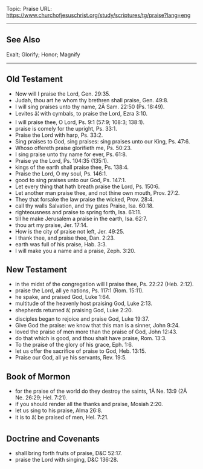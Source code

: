 Topic: Praise
URL: https://www.churchofjesuschrist.org/study/scriptures/tg/praise?lang=eng

---

## See Also

Exalt; Glorify; Honor; Magnify

---

## Old Testament

- Now will I praise the Lord, Gen. 29:35.
- Judah, thou art he whom thy brethren shall praise, Gen. 49:8.
- I will sing praises unto thy name, 2Â Sam. 22:50 (Ps. 18:49).
- Levites â¦ with cymbals, to praise the Lord, Ezra 3:10.
- I will praise thee, O Lord, Ps. 9:1 (57:9; 108:3; 138:1).
- praise is comely for the upright, Ps. 33:1.
- Praise the Lord with harp, Ps. 33:2.
- Sing praises to God, sing praises: sing praises unto our King, Ps. 47:6.
- Whoso offereth praise glorifieth me, Ps. 50:23.
- I sing praise unto thy name for ever, Ps. 61:8.
- Praise ye the Lord, Ps. 104:35 (135:1).
- kings of the earth shall praise thee, Ps. 138:4.
- Praise the Lord, O my soul, Ps. 146:1.
- good to sing praises unto our God, Ps. 147:1.
- Let every thing that hath breath praise the Lord, Ps. 150:6.
- Let another man praise thee, and not thine own mouth, Prov. 27:2.
- They that forsake the law praise the wicked, Prov. 28:4.
- call thy walls Salvation, and thy gates Praise, Isa. 60:18.
- righteousness and praise to spring forth, Isa. 61:11.
- till he make Jerusalem a praise in the earth, Isa. 62:7.
- thou art my praise, Jer. 17:14.
- How is the city of praise not left, Jer. 49:25.
- I thank thee, and praise thee, Dan. 2:23.
- earth was full of his praise, Hab. 3:3.
- I will make you a name and a praise, Zeph. 3:20.

## New Testament

- in the midst of the congregation will I praise thee, Ps. 22:22 (Heb. 2:12).
- praise the Lord, all ye nations, Ps. 117:1 (Rom. 15:11).
- he spake, and praised God, Luke 1:64.
- multitude of the heavenly host praising God, Luke 2:13.
- shepherds returned â¦ praising God, Luke 2:20.
- disciples began to rejoice and praise God, Luke 19:37.
- Give God the praise: we know that this man is a sinner, John 9:24.
- loved the praise of men more than the praise of God, John 12:43.
- do that which is good, and thou shalt have praise, Rom. 13:3.
- To the praise of the glory of his grace, Eph. 1:6.
- let us offer the sacrifice of praise to God, Heb. 13:15.
- Praise our God, all ye his servants, Rev. 19:5.

## Book of Mormon

- for the praise of the world do they destroy the saints, 1Â Ne. 13:9 (2Â Ne. 26:29; Hel. 7:21).
- if you should render all the thanks and praise, Mosiah 2:20.
- let us sing to his praise, Alma 26:8.
- it is to â¦ be praised of men, Hel. 7:21.

## Doctrine and Covenants

- shall bring forth fruits of praise, D&C 52:17.
- praise the Lord with singing, D&C 136:28.

